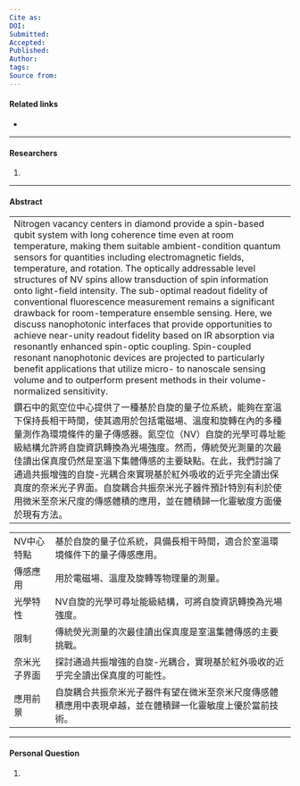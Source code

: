 ```yaml
---
Cite as: 
DOI: 
Submitted: 
Accepted: 
Published: 
Author: 
tags: 
Source from:
---
```

#### Related links
- 

---
#### Researchers
1. 
---
#### Abstract

|                                                                                                                                                                                                                                                                                                                                                                                                                                                                                                                                                                                                                                                                                                                                                                                                                                                                                                                                              |
| -------------------------------------------------------------------------------------------------------------------------------------------------------------------------------------------------------------------------------------------------------------------------------------------------------------------------------------------------------------------------------------------------------------------------------------------------------------------------------------------------------------------------------------------------------------------------------------------------------------------------------------------------------------------------------------------------------------------------------------------------------------------------------------------------------------------------------------------------------------------------------------------------------------------------------------------- |
| Nitrogen vacancy centers in diamond provide a spin-based qubit system with long coherence time even at room temperature, making them suitable ambient-condition quantum sensors for quantities including electromagnetic fields, temperature, and rotation. The optically addressable level structures of NV spins allow transduction of spin information onto light-field intensity. The sub-optimal readout fidelity of conventional fluorescence measurement remains a significant drawback for room-temperature ensemble sensing. Here, we discuss nanophotonic interfaces that provide opportunities to achieve near-unity readout fidelity based on IR absorption via resonantly enhanced spin-optic coupling. Spin-coupled resonant nanophotonic devices are projected to particularly benefit applications that utilize micro- to nanoscale sensing volume and to outperform present methods in their volume-normalized sensitivity. |
| 鑽石中的氮空位中心提供了一種基於自旋的量子位系統，能夠在室溫下保持長相干時間，使其適用於包括電磁場、溫度和旋轉在內的多種量測作為環境條件的量子傳感器。氮空位（NV）自旋的光學可尋址能級結構允許將自旋資訊轉換為光場強度。然而，傳統熒光測量的次最佳讀出保真度仍然是室溫下集體傳感的主要缺點。在此，我們討論了通過共振增強的自旋-光耦合來實現基於紅外吸收的近乎完全讀出保真度的奈米光子界面。自旋耦合共振奈米光子器件預計特別有利於使用微米至奈米尺度的傳感體積的應用，並在體積歸一化靈敏度方面優於現有方法。                                                                                                                                                                                                                                                                                                                                                                                                                                                                                                                                                                                                                                                                                      |

|        |                                                      |
| ------ | ---------------------------------------------------- |
| NV中心特點 | 基於自旋的量子位系統，具備長相干時間，適合於室溫環境條件下的量子傳感應用。                |
| 傳感應用   | 用於電磁場、溫度及旋轉等物理量的測量。                                  |
| 光學特性   | NV自旋的光學可尋址能級結構，可將自旋資訊轉換為光場強度。                        |
| 限制     | 傳統熒光測量的次最佳讀出保真度是室溫集體傳感的主要挑戰。                         |
| 奈米光子界面 | 探討通過共振增強的自旋-光耦合，實現基於紅外吸收的近乎完全讀出保真度的可能性。              |
| 應用前景   | 自旋耦合共振奈米光子器件有望在微米至奈米尺度傳感體積應用中表現卓越，並在體積歸一化靈敏度上優於當前技術。 |

---
#### Personal Question
1. 
